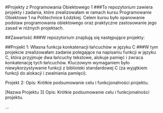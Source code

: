 #Projekty z Programowania Obiektowego 1
###To repozytorium zawiera projekty i zadania, które zrealizowałam w ramach kursu Programowanie Obiektowe 1 na Politechnice Łódzkiej. Celem kursu było opanowanie podstaw programowania obiektowego oraz praktyczne zastosowanie jego zasad w różnych projektach.

##Zawartość
###W repozytorium znajdują się następujące projekty:

##Projekt 1: Własna funkcja konkatenacji łańcuchów w języku C
###W tym projekcie zrealizowałam zadanie polegające na napisaniu funkcji w języku C, która przyjmuje dwa łańcuchy tekstowe, alokuje pamięć i zwraca konkatenację tych łańcuchów. Kluczowym wymaganiem było niewykorzystywanie funkcji z biblioteki standardowej C (za wyjątkiem funkcji do alokacji i zwalniania pamięci).

Projekt 2:
Opis: Krótkie podsumowanie celu i funkcjonalności projektu.

[Nazwa Projektu 3]
Opis: Krótkie podsumowanie celu i funkcjonalności projektu.

...
